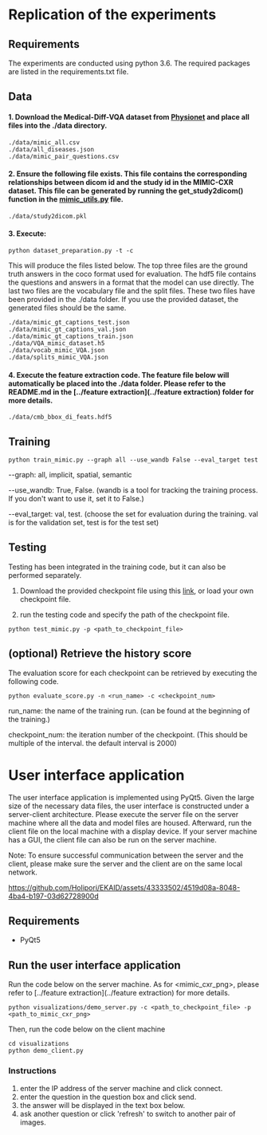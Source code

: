 
# Replication of the experiments
## Requirements
The experiments are conducted using python 3.6. The required packages are listed in the requirements.txt file. 


## Data


#### 1. Download the Medical-Diff-VQA dataset from [Physionet](https://physionet.org/content/medical-diff-vqa/1.0.0/) and place all files into the ./data directory.
```
./data/mimic_all.csv
./data/all_diseases.json
./data/mimic_pair_questions.csv
```

#### 2. Ensure the following file exists. This file contains the corresponding relationships between dicom id and the study id in the MIMIC-CXR dataset. This file can be generated by running the get_study2dicom() function in the [mimic_utils.py](utils/mimic_utils.py) file.
```
./data/study2dicom.pkl
```
#### 3. Execute:
```angular2html
python dataset_preparation.py -t -c
```
This will produce the files listed below. The top three files are the ground truth answers in the coco format used for evaluation. The hdf5 file contains the questions and answers in a format that the model can use directly. The last two files are the vocabulary file and the split files. These two files have been provided in the ./data folder. If you use the provided dataset, the generated files should be the same.
```
./data/mimic_gt_captions_test.json
./data/mimic_gt_captions_val.json
./data/mimic_gt_captions_train.json
./data/VQA_mimic_dataset.h5
./data/vocab_mimic_VQA.json
./data/splits_mimic_VQA.json
```



#### 4. Execute the feature extraction code. The feature file below will automatically be placed into the ./data folder. Please refer to the README.md in the [../feature extraction](../feature extraction) folder for more details.
```
./data/cmb_bbox_di_feats.hdf5
```

## Training
```
python train_mimic.py --graph all --use_wandb False --eval_target test
```
--graph: all, implicit, spatial, semantic

--use_wandb: True, False. (wandb is a tool for tracking the training process. If you don't want to use it, set it to False.)

--eval_target: val, test. (choose the set for evaluation during the training. val is for the validation set, test is for the test set)


## Testing
Testing has been integrated in the training code, but it can also be performed separately.

1. Download the provided checkpoint file using this [link](https://drive.google.com/file/d/1gmGOm-MsVKgpLxwFVXqIHN5DnAccmtei/view?usp=sharing), or load your own checkpoint file.

2. run the testing code and specify the path of the checkpoint file.
```angular2html
python test_mimic.py -p <path_to_checkpoint_file> 
```





## (optional) Retrieve the history score 
The evaluation score for each checkpoint can be retrieved by executing the following code.
```angular2html
python evaluate_score.py -n <run_name> -c <checkpoint_num>
```
run_name: the name of the training run. (can be found at the beginning of the training.)

checkpoint_num: the iteration number of the checkpoint. (This should be multiple of the interval. the default interval is 2000)


# User interface application
The user interface application is implemented using PyQt5. Given the large size of the necessary data files, the user interface is constructed under a server-client architecture. Please execute the server file on the server machine where all the data and model files are housed. Afterward, run the client file on the local machine with a display device. If your server machine has a GUI, the client file can also be run on the server machine.

Note: To ensure successful communication between the server and the client, please make sure the server and the client are on the same local network.

https://github.com/Holipori/EKAID/assets/43333502/4519d08a-8048-4ba4-b197-03d62728900d

## Requirements
- PyQt5 

## Run the user interface application
Run the code below on the server machine. As for <mimic_cxr_png>, please refer to [../feature extraction](../feature extraction) for more details.
```angular2html
python visualizations/demo_server.py -c <path_to_checkpoint_file> -p <path_to_mimic_cxr_png>
```

Then, run the code below on the client machine
```angular2html
cd visualizations
python demo_client.py
```
### Instructions
1. enter the IP address of the server machine and click connect.
2. enter the question in the question box and click send.
3. the answer will be displayed in the text box below.
4. ask another question or click 'refresh' to switch to another pair of images.



